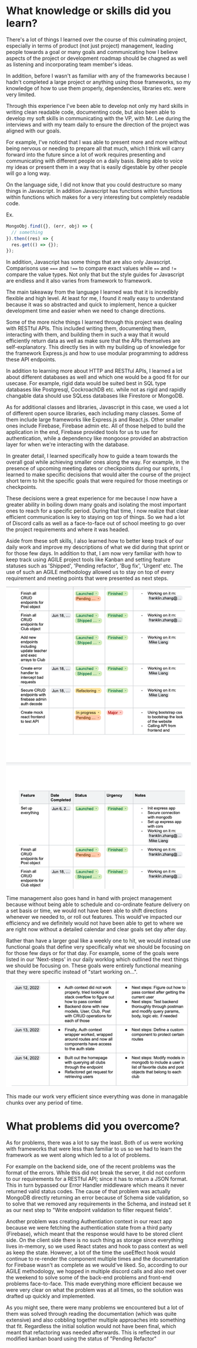 # What knowledge or skills did you learn?

There's a lot of things I learned over the course of this culminating project, especially in terms of product (not just project) management, leading people towards a goal or many goals and communicating how I believe aspects of the project or development roadmap should be chagned as well as listening and incorporating team member's ideas.

In addition, before I wasn't as familiar with any of the frameworks because I hadn't completed a large project or anything using those frameworks, so my knowledge of how to use them properly, dependencies, libraries etc. were very limited.

Through this experience I've been able to develop not only my hard skills in writing clean readable code, documenting code, but also been able to develop my soft skills in communicating with the VP, with Mr. Lee during the interviews and with my team daily to ensure the direction of the project was aligned with our goals. 

For example, I've noticed that I was able to present more and more without being nervous or needing to prepare all that much, which I think will carry forward into the future since a lot of work requires presenting and communicating with different people on a daily basis. Being able to voice my ideas or present them in a way that is easily digestable by other people will go a long way.

On the language side, I did not know that you could destructure so many things in Javascript. In addition Javascript has functions within functions within functions which makes for a very interesting but completely readable code. 

Ex.

```js
MongoObj.find({}, (err, obj) => {
  // something
}).then((res) => {
  res.get(() => {});
});
```

In addition, Javascript has some things that are also only Javascript. Comparisons use `===` and `!==` to compare exact values while `==` and `!=` compare the value types. Not only that but the style guides for Javascript are endless and it also varies from framework to framework. 

The main takeaway from the language I learned was that it is incredibly flexible and high level. At least for me, I found it really easy to understand because it was so abstracted and quick to implement, hence a quicker development time and easier when we need to change directions.
 
Some of the more niche things I learned through this project was dealing with RESTful APIs. This included writing them, documenting them, interacting with them, and building them in such a way that it would efficiently return data as well as make sure that the APIs themselves are self-explanatory. This directly ties in with my building up of knowledge for the framework Express.js and how to use modular programming to address these API endpoints.

In addition to learning more about HTTP and RESTful APIs, I learned a lot about different databases as well and which one would be a good fit for our usecase. For example, rigid data would be suited best in SQL type databases like Postgresql, CockroachDB etc. while not as rigid and rapidly changable data should use SQLess databases like Firestore or MongoDB.

As for additional classes and libraries, Javascript in this case, we used a lot of different open source libraries, each including many classes. Some of them include large frameworks like Express.js and React.js. Other smaller ones include Firebase, Firebase admin etc. All of those helped to build the application in the end, Firebase provided tools for us to use for authentication, while a dependency like mongoose provided an abstraction layer for when we're interacting with the database.

In greater detail, I learned specifically how to guide a team towards the overall goal while achieving smaller ones along the way. For example, in the presence of upcoming meeting dates or checkpoints during our sprints, I learned to make specific decisions that would alter the course of the project short term to hit the specific goals that were required for those meetings or checkpoints.

These decisions were a great experience for me because I now have a greater ability in boiling down many goals and isolating the most important ones to reach for a specific period. During that time, I now realize that clear efficient communication is key to staying on top of things. So we had a lot of Discord calls as well as a face-to-face out of school meeting to go over the project requirements and where it was headed.

Aside from these soft skills, I also learned how to better keep track of our daily work and improve my descriptions of what we did during that sprint or for those few days. In addition to that, I am now very familiar with how to keep track using AGILE project tools like Kanban and setting feature statuses such as 'Shipped', 'Pending refactor', 'Bug fix', 'Urgent' etc. The use of such an AGILE methodology allowed us to stay on top of every requirement and meeting points that were presented as next steps.

![](../feature_flow.png)

Time management also goes hand in hand with project management because without being able to schedule and co-ordinate feature delivery on a set basis or time, we would not have been able to shift directions whenever we needed to, or roll out features. This would've impacted our efficiency and we definitely would not have been able to get to where we are right now without a detailed calendar and clear goals set day after day.

Rather than have a larger goal like a weekly one to hit, we would instead use functional goals that define very specifically what we should be focusing on for those few days or for that day. For example, some of the goals were listed in our 'Next-steps' in our daily worklog which outlined the next things we should be focusing on. These goals were entirely functional meaning that they were specific instead of "start working on...". 

![](../functional_goals.png)

This made our work very efficient since everything was done in managable chunks over any period of time.

# What problems did you overcome?

As for problems, there was a lot to say the least. Both of us were working with frameworks that were less than familiar to us so we had to learn the framework as we went along which led to a lot of problems.

For example on the backend side, one of the recent problems was the format of the errors. While this did not break the server, it did not conform to our requirements for a RESTful API; since it has to return a JSON format. This in turn bypassed our Error Handler middleware which means it never returned valid status codes. The cause of that problem was actually MongoDB directly returning an error because of Schema side validation, so to solve that we removed any requirements in the Schema, and instead set it as our next step to "Write endpoint validation to filter request fields".

Another problem was creating Authentiation context in our react app because we were fetching the authentication state from a third party (Firebase), which meant that the response would have to be stored client side. On the client side there is no such thing as storage since everything lives in-memory, so we used React states and hook to pass context as well as keep the state. However, a lot of the time the useEffect hook would continue to re-render the component multiple times and the documentation for Firebase wasn't as complete as we would've liked. So, according to our AGILE methodology, we hopped in multiple discord calls and also met over the weekend to solve some of the back-end problems and front-end problems face-to-face. This made everything more efficient because we were very clear on what the problem was at all times, so the solution was drafted up quickly and implemented.
 
As you might see, there were many problems we encountered but a lot of them was solved through reading the documentation (which was quite extensive) and also cobbling together multiple approaches into something that fit. Regardless the initial solution would not have been final, which meant that refactoring was needed afterwards. This is reflected in our modified kanban board using the status of "Pending Refactor"
